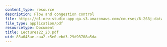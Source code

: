```yaml
---
content_type: resource
description: Flow and congestion control
file: https://ol-ocw-studio-app-qa.s3.amazonaws.com/courses/6-263j-data-communication-networks-fall-2002/83a643aecaa2c5e0ebd329d93708a5da_Lectures22_23.pdf
file_type: application/pdf
resourcetype: Document
title: Lectures22_23.pdf
uid: 83a643ae-caa2-c5e0-ebd3-29d93708a5da
---
```


